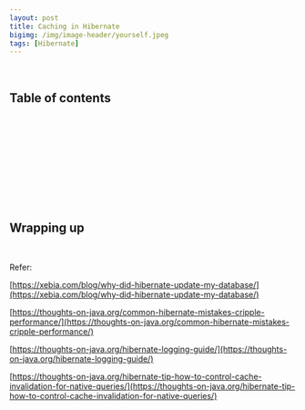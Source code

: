 ```yaml
---
layout: post
title: Caching in Hibernate
bigimg: /img/image-header/yourself.jpeg
tags: [Hibernate]
---
```





<br>

## Table of contents





<br>

## 






<br>

## 






<br>

## 





<br>

## Wrapping up




<br>

Refer:

[https://xebia.com/blog/why-did-hibernate-update-my-database/](https://xebia.com/blog/why-did-hibernate-update-my-database/)

[https://thoughts-on-java.org/common-hibernate-mistakes-cripple-performance/](https://thoughts-on-java.org/common-hibernate-mistakes-cripple-performance/)

[https://thoughts-on-java.org/hibernate-logging-guide/](https://thoughts-on-java.org/hibernate-logging-guide/)

[https://thoughts-on-java.org/hibernate-tip-how-to-control-cache-invalidation-for-native-queries/](https://thoughts-on-java.org/hibernate-tip-how-to-control-cache-invalidation-for-native-queries/)